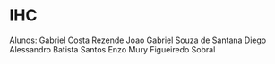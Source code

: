 # IHC
 Alunos: 
 Gabriel Costa Rezende
Joao Gabriel Souza de Santana
Diego Alessandro Batista Santos
Enzo Mury Figueiredo Sobral

